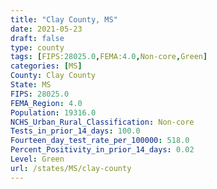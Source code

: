 ```yaml
---
title: "Clay County, MS"
date: 2021-05-23
draft: false
type: county
tags: [FIPS:28025.0,FEMA:4.0,Non-core,Green]
categories: [MS]
County: Clay County
State: MS
FIPS: 28025.0
FEMA_Region: 4.0
Population: 19316.0
NCHS_Urban_Rural_Classification: Non-core
Tests_in_prior_14_days: 100.0
Fourteen_day_test_rate_per_100000: 518.0
Percent_Positivity_in_prior_14_days: 0.02
Level: Green
url: /states/MS/clay-county
---
```



